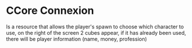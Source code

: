 # CCore Connexion
Is a resource that allows the player's spawn to choose which character to use, on the right of the screen 2 cubes appear, if it has already been used, there will be player information (name, money, profession)
